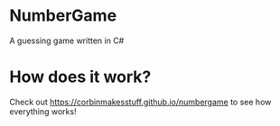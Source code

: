 # NumberGame
A guessing game written in C#

# How does it work?
Check out https://corbinmakesstuff.github.io/numbergame to see how everything works!
